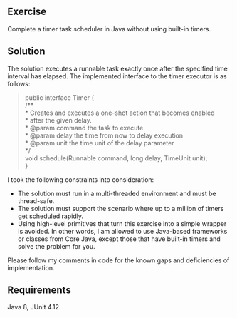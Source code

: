 ## Exercise
Complete a timer task scheduler in Java without using built-in timers.

## Solution
The solution executes a runnable task exactly once after the specified time interval has elapsed.
The implemented interface to the timer executor is as follows:

> public interface Timer {  
> /**  
> \* Creates and executes a one-shot action that becomes enabled  
> \* after the given delay.  
> \* @param command the task to execute  
> \* @param delay the time from now to delay execution  
> \* @param unit the time unit of the delay parameter  
> */  
>     void schedule(Runnable command, long delay, TimeUnit unit);  
> }

I took the following constraints into consideration:
* The solution must run in a multi-threaded environment and must be thread-safe.
* The solution must support the scenario where up to a million of timers get scheduled rapidly.
* Using high-level primitives that turn this exercise into a simple wrapper is avoided. In other words, I am allowed to use Java-based frameworks or classes from Core Java, except those that have built-in timers and solve the problem for you.

Please follow my comments in code for the known gaps and deficiencies of implementation.

## Requirements
Java 8, JUnit 4.12.
